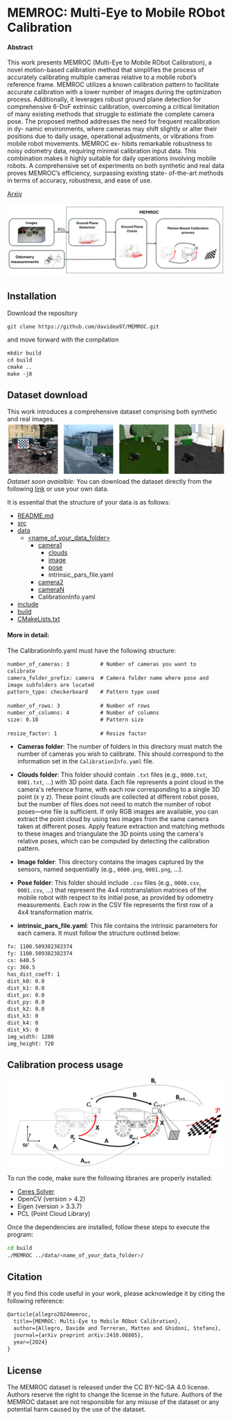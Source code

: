 # MEMROC: Multi-Eye to Mobile RObot Calibration
#### Abstract
This work presents MEMROC (Multi-Eye to Mobile RObot Calibration), a novel motion-based calibration method that simplifies the process of accurately calibrating multiple cameras relative to a mobile robot’s reference frame. MEMROC utilizes a known calibration pattern to facilitate accurate calibration with a lower number of images during the optimization process. Additionally, it leverages robust ground plane detection for comprehensive 6-DoF extrinsic calibration, overcoming a critical limitation of many existing methods that struggle to estimate the complete camera pose. The proposed method addresses the need for frequent recalibration in dy- namic environments, where cameras may shift slightly or alter their positions due to daily usage, operational adjustments, or vibrations from mobile robot movements. MEMROC ex- hibits remarkable robustness to noisy odometry data, requiring minimal calibration input data. This combination makes it highly suitable for daily operations involving mobile robots. A comprehensive set of experiments on both synthetic and real data proves MEMROC’s efficiency, surpassing existing state- of-the-art methods in terms of accuracy, robustness, and ease of use. 

[Arxiv](https://arxiv.org/abs/2410.08805)

![MEMROC Overview](images/MEMROC_block.png)

## Installation
Download the repository
```
git clone https://github.com/davidea97/MEMROC.git
```
and move forward with the compilation

```
mkdir build
cd build
cmake ..
make -j8
```

## Dataset download
This work introduces a comprehensive dataset comprising both synthetic and real images.
![MEMROC Overview](images/dataset.png)
_Dataset soon avaialble_: You can download the dataset directly from the following [link](URL) or use your own data.


It is essential that the structure of your data is as follows:

* [README.md](./README.md)
* [src](./src)
* [data](./data)
   * [<name_of_your_data_folder>](./data/exp1)
        * [camera1](./data/exp1/camera1)
          * [clouds](./data/exp1/camera1/clouds)
          * [image](./data/exp1/camera1/image)
          * [pose](./data/exp1/camera1/image)
          * intrinsic_pars_file.yaml
        * [camera2](./data/exp1/camera1)
        * [cameraN](./data/exp1/camera1)
        * CalibrationInfo.yaml
* [include](./include)
* [build](build)
* [CMakeLists.txt](./CMakeLists.txt)

#### More in detail: 
The CalibrationInfo.yaml must have the following structure:
```
number_of_cameras: 3          # Number of cameras you want to calibrate
camera_folder_prefix: camera  # Camera folder name where pose and image subfolders are located
pattern_type: checkerboard    # Pattern type used

number_of_rows: 3             # Number of rows
number_of_columns: 4          # Number of columns
size: 0.10                    # Pattern size

resize_factor: 1              # Resize factor
``` 
* **Cameras folder**: The number of folders in this directory must match the number of cameras you wish to calibrate. This should correspond to the information set in the `CalibrationInfo.yaml` file.

* **Clouds folder**: This folder should contain `.txt` files (e.g., `0000.txt`, `0001.txt`, ...) with 3D point data. Each file represents a point cloud in the camera's reference frame, with each row corresponding to a single 3D point (x y z). These point clouds are collected at different robot poses, but the number of files does not need to match the number of robot poses—one file is sufficient. If only RGB images are available, you can extract the point cloud by using two images from the same camera taken at different poses. Apply feature extraction and matching methods to these images and triangulate the 3D points using the camera's relative poses, which can be computed by detecting the calibration pattern.

* **Image folder**: This directory contains the images captured by the sensors, named sequentially (e.g., `0000.png`, `0001.png`, ...).

* **Pose folder**: This folder should include `.csv` files (e.g., `0000.csv`, `0001.csv`, ...) that represent the 4x4 rototranslation matrices of the mobile robot with respect to its initial pose, as provided by odometry measurements. Each row in the CSV file represents the first row of a 4x4 transformation matrix.

* **intrinsic_pars_file.yaml**: This file contains the intrinsic parameters for each camera. It must follow the structure outlined below:


```
fx: 1108.509382382374
fy: 1108.509382382374
cx: 640.5
cy: 360.5
has_dist_coeff: 1
dist_k0: 0.0
dist_k1: 0.0
dist_px: 0.0
dist_py: 0.0
dist_k2: 0.0
dist_k3: 0
dist_k4: 0
dist_k5: 0
img_width: 1280
img_height: 720
``` 



## Calibration process usage
![MEMROC Overview](images/method.png)

To run the code, make sure the following libraries are properly installed:

- [Ceres Solver](http://ceres-solver.org/)
- OpenCV (version > 4.2)
- Eigen (version > 3.3.7)
- PCL (Point Cloud Library)

Once the dependencies are installed, follow these steps to execute the program:

```bash
cd build
./MEMROC ../data/<name_of_your_data_folder>/
```

## Citation
If you find this code useful in your work, please acknowledge it by citing the following reference:
```
@article{allegro2024memroc,
  title={MEMROC: Multi-Eye to Mobile RObot Calibration},
  author={Allegro, Davide and Terreran, Matteo and Ghidoni, Stefano},
  journal={arXiv preprint arXiv:2410.08805},
  year={2024}
}
```
## License
The MEMROC dataset is released under the CC BY-NC-SA 4.0 license. Authors reserve the right to change the license in the future. Authors of the MEMROC dataset are not responsible for any misuse of the dataset or any potential harm caused by the use of the dataset.

